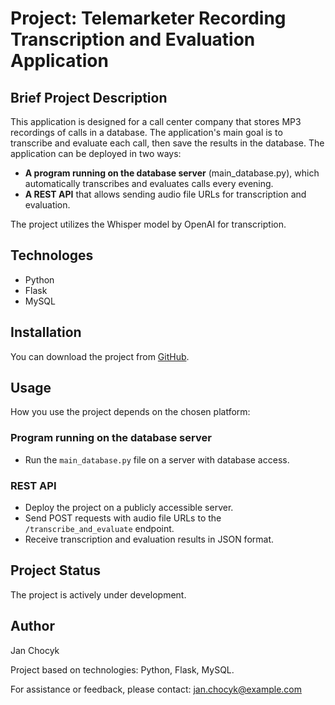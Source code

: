 # Project: Telemarketer Recording Transcription and Evaluation Application

## Brief Project Description
This application is designed for a call center company that stores MP3 recordings of calls in a database. The application's main goal is to transcribe and evaluate each call, then save the results in the database. The application can be deployed in two ways:
- **A program running on the database server** (main_database.py), which automatically transcribes and evaluates calls every evening.
- **A REST API** that allows sending audio file URLs for transcription and evaluation.

The project utilizes the Whisper model by OpenAI for transcription.

## Technologes
- Python
- Flask
- MySQL

## Installation
You can download the project from [GitHub](https://github.com/JanChocyk/Transcript_and_evaluate.git).

## Usage
How you use the project depends on the chosen platform:

### Program running on the database server
- Run the `main_database.py` file on a server with database access.
  
### REST API
- Deploy the project on a publicly accessible server.
- Send POST requests with audio file URLs to the `/transcribe_and_evaluate` endpoint.
- Receive transcription and evaluation results in JSON format.

## Project Status
The project is actively under development.

## Author
Jan Chocyk

Project based on technologies: Python, Flask, MySQL.

For assistance or feedback, please contact: jan.chocyk@example.com
